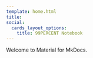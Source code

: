 ```yaml
---
template: home.html
title: 
social:
  cards_layout_options:
    title: 99PERCENT Notebook
---
```


Welcome to Material for MkDocs.